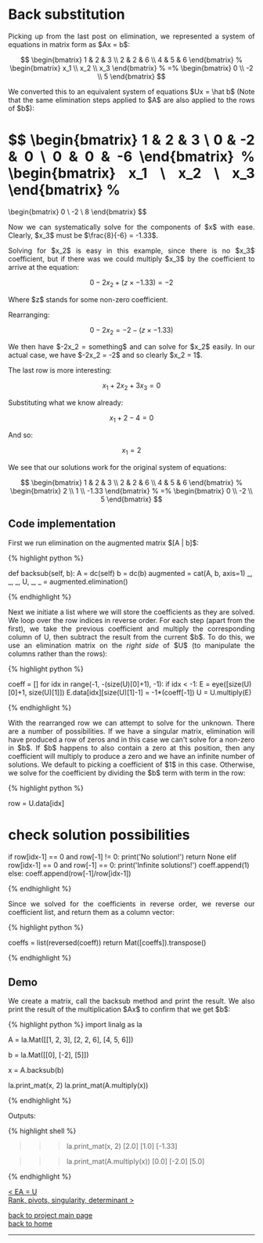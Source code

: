 # Back substitution
<div style="text-align: justify">
<p>Picking up from the last post on elimination, we represented a system of
equations in matrix form as $Ax = b$:</p>

$$
  \begin{bmatrix}
    1 & 2 & 3 \\
    2 & 2 & 6 \\
    4 & 5 & 6
  \end{bmatrix}
  %
  \begin{bmatrix}
    x_1 \\
    x_2 \\
    x_3
  \end{bmatrix}
  %
  =%
  \begin{bmatrix}
    0 \\
    -2 \\
    5
  \end{bmatrix}
$$

<p>We converted this to an equivalent system of equations $Ux = \hat b$ (Note
that the same elimination steps applied to $A$ are also applied to the rows of
$b$):</p>

$$
  \begin{bmatrix}
    1 & 2 & 3 \\
    0 & -2 & 0 \\
    0 & 0 & -6
  \end{bmatrix}
  %
  \begin{bmatrix}
    x_1 \\
    x_2 \\
    x_3
  \end{bmatrix}
  %
  = 
  \begin{bmatrix}
    0 \\
    -2 \\
    8
  \end{bmatrix}
$$

<p>Now we can systematically solve for the components of $x$ with ease.
Clearly, $x_3$ must be $\frac{8}{-6} = -1.33$.</p>

<p>Solving for $x_2$ is easy in this example, since there is no $x_3$
coefficient, but if there was we could multiply $x_3$ by the coefficient to
arrive at the equation:</p>

$$
0 - 2x_2 + (z \times -1.33) = -2
$$

<p>Where $z$ stands for some non-zero coefficient.</p>

<p>Rearranging:</p>

$$
0 - 2x_2 = -2 - (z \times -1.33)
$$

<p>We then have $-2x_2 = something$ and can solve for $x_2$ easily. In our
actual case, we have $-2x_2 = -2$ and so clearly $x_2 = 1$.</p>

<p>The last row is more interesting:</p>

$$
x_1 + 2x_2 + 3x_3 = 0
$$

<p>Substituting what we know already:</p>

$$
x_1 + 2 - 4 = 0
$$

<p>And so:</p>

$$
x_1 = 2
$$

<p>We see that our solutions work for the original system of equations:</p>

$$
  \begin{bmatrix}
    1 & 2 & 3 \\
    2 & 2 & 6 \\
    4 & 5 & 6
  \end{bmatrix}
  %
  \begin{bmatrix}
    2 \\
    1 \\
    -1.33 
  \end{bmatrix}
  %
  =%
  \begin{bmatrix}
    0 \\
    -2 \\
    5
  \end{bmatrix}
$$

</div>

## Code implementation
<div style="text-align: justify">
<p>First we run elimination on the augmented matrix $[A | b]$:</p>
</div>

{% highlight python %}

def backsub(self, b):
    A = dc(self)
    b = dc(b)
    augmented = cat(A, b, axis=1)
    _, _, _, U, _, _ = augmented.elimination()

{% endhighlight %}

<div style="text-align: justify">
<p>Next we initiate a list where we will store the coefficients as they are
solved. We loop over the row indices in reverse order. For each step (apart
from the first), we take the previous coefficient and multiply the
corresponding column of U, then subtract the result from the current $b$. To do
this, we use an elimination matrix on the <i>right side</i> of $U$ (to
manipulate the columns rather than the rows):</p>
</div>

{% highlight python %}

coeff = []
for idx in range(-1, -(size(U)[0]+1), -1):
    if idx < -1:
        E = eye([size(U)[0]+1, size(U)[1]])
        E.data[idx][size(U)[1]-1] = -1*(coeff[-1])
        U = U.multiply(E)

{% endhighlight %}

<div style="text-align: justify">
<p>With the rearranged row we can attempt to solve for the unknown. There are a
number of possibilities. If we have a singular matrix, elimination will have
produced a row of zeros and in this case we can't solve for a non-zero in $b$.
If $b$ happens to also contain a zero at this position, then any coefficient
will multiply to produce a zero and we have an infinite number of solutions. We
default to picking a coefficient of $1$ in this case. Otherwise, we solve for
the coefficient by dividing the $b$ term with term in the row:</p>
</div>

{% highlight python %}

row = U.data[idx]
# check solution possibilities
if row[idx-1] == 0 and row[-1] != 0:
   print('No solution!')
   return None
elif row[idx-1] == 0 and row[-1] == 0:
   print('Infinite solutions!')
   coeff.append(1)
else:
    coeff.append(row[-1]/row[idx-1])

{% endhighlight %}

<div style="text-align: justify">
<p>Since we solved for the coefficients in reverse order, we reverse our
coefficient list, and return them as a column vector:</p>
</div>

{% highlight python %}

coeffs = list(reversed(coeff))
return Mat([coeffs]).transpose()

{% endhighlight %}

## Demo

<div style="text-align: justify">
<p>We create a matrix, call the backsub method and print the result. We also
print the result of the multiplication $Ax$ to confirm that we get $b$:</p>
</div>

{% highlight python %}
import linalg as la

A = la.Mat([[1, 2, 3],
         [2, 2, 6],
         [4, 5, 6]])

b = la.Mat([[0],
         [-2],
         [5]])

x = A.backsub(b)

la.print_mat(x, 2)
la.print_mat(A.multiply(x))

{% endhighlight %}

Outputs:

{% highlight shell %}

>>> la.print_mat(x, 2)
[2.0]
[1.0]
[-1.33]

>>> la.print_mat(A.multiply(x))
[0.0]
[-2.0]
[5.0]

{% endhighlight %}

[< EA = U](./elimination.md)\
[Rank, pivots, singularity, determinant >](./rank_piv_sing_det.md)

[back to project main page](./numpy_from_scratch.md)\
[back to home](../index.md)

---
<script src="https://utteranc.es/client.js"
        repo="Matt-A-Bennett/Matt-A-Bennett.github.io"
        issue-term="https://matt-a-bennett.github.io/numpy_from_scratch/template.html"
        theme="github-light"
        crossorigin="anonymous"
        async>
</script>

